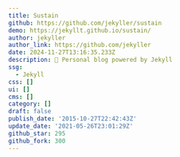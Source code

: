 ```yaml
---
title: Sustain
github: https://github.com/jekyller/sustain
demo: https://jekyllt.github.io/sustain/
author: jekyller
author_link: https://github.com/jekyller
date: 2024-11-27T13:16:35.233Z
description: 🎹 Personal blog powered by Jekyll
ssg:
  - Jekyll
css: []
ui: []
cms: []
category: []
draft: false
publish_date: '2015-10-27T22:42:43Z'
update_date: '2021-05-26T23:01:29Z'
github_star: 295
github_fork: 300
---
```

